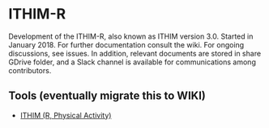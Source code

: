 # ITHIM-R
Development of the ITHIM-R, also known as ITHIM version 3.0. Started in January 2018.
For further documentation consult the wiki. 
For ongoing discussions, see issues.
In addition, relevant documents are stored in share GDrive folder, and a Slack channel is available for communications among contributors.

## Tools (eventually migrate this to WIKI)
* [ITHIM (R, Physical Activity)](https://github.com/ITHIM/ITHIM)
